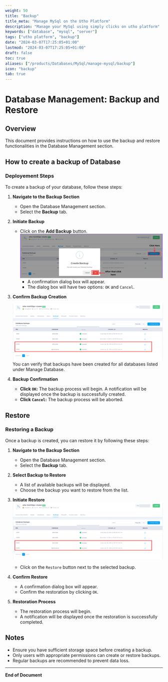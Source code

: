```yaml
---
weight: 50
title: "Backup"
title_meta: "Manage MySql on the Utho Platform"
description: "Manage your MySql using simply clicks on utho platform"
keywords: ["database", "mysql", "server"]
tags: ["utho platform", "backup"]
date: "2024-03-07T17:25:05+01:00"
lastmod: "2024-03-07T17:25:05+01:00"
draft: false
toc: true
aliases: ["/products/Databases/MySql/manage-mysql/backup"]
icon: "backup"
tab: true
---
```


# Database Management: Backup and Restore

## Overview

This document provides instructions on how to use the backup and restore functionalities in the Database Management section.

## **How to create a backup of Database**

### Deployement Steps

To create a backup of your database, follow these steps:

1. **Navigate to the Backup Section**

   - Open the Database Management section.
   - Select the **Backup** tab.

2. **Initiate Backup**

   - Click on the **Add Backup** button.
     ![Utho-database-cluster-backup-button](image/Utho-database-cluster-backup-button.png)
     - A confirmation dialog box will appear.
     - The dialog box will have two options: `OK` and `Cancel`.

3. **Confirm Backup Creation**

   
     ![Utho-database-cluster-create-backup](image/Utho-database-cluster-backup-list.png)
      You can verify that backups have been created for all databases listed under Manage Database.

4. **Backup Confirmation**
   - **Click `OK`:** The backup process will begin. A notification will be displayed once the backup is successfully created.
   - **Click `Cancel`:** The backup process will be aborted.




## Restore

### Restoring a Backup

Once a backup is created, you can restore it by following these steps:

1. **Navigate to the Backup Section**

   - Open the Database Management section.
   - Select the  **Backup** tab.

2. **Select Backup to Restore**

   - A list of available backups will be displayed.
   - Choose the backup you want to restore from the list.

3. **Initiate Restore**
   ![Utho-database-cluster-backup-list](image/Utho-database-cluster-backup-list.png)

   - Click on the `Restore` button next to the selected backup.

4. **Confirm Restore**

   - A confirmation dialog box will appear.
   - Confirm the restoration by clicking `OK`.

5. **Restoration Process**
   - The restoration process will begin.
   - A notification will be displayed once the restoration is successfully completed.

## Notes

- Ensure you have sufficient storage space before creating a backup.
- Only users with appropriate permissions can create or restore backups.
- Regular backups are recommended to prevent data loss.

<!-- ## Troubleshooting

- If you encounter any issues during the backup or restore process, check the system logs for more details.
- For further assistance, contact the IT support team. -->

---

**End of Document**

